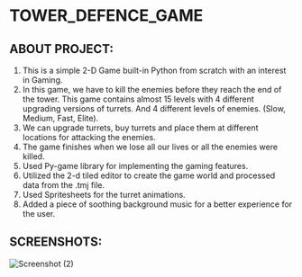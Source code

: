 # TOWER_DEFENCE_GAME
ABOUT PROJECT:
----------------
1) This is a simple 2-D Game built-in Python from scratch with an interest in Gaming.
2) In this game, we have to kill the enemies before they reach the end of the tower. This game contains almost 15 levels with 4 different upgrading versions of turrets. And 4 different levels of enemies. (Slow, Medium, Fast, Elite).
3) We can upgrade turrets, buy turrets and place them at different locations for attacking the enemies.
4) The game finishes when we lose all our lives or all the enemies were killed.
5) Used Py-game library for implementing the gaming features.
6) Utilized the 2-d tiled editor to create the game world and processed data from the .tmj file.
7) Used Spritesheets for the turret animations.
8) Added a piece of soothing background music for a better experience for the user.


SCREENSHOTS:
-------------

![Screenshot (2)](https://github.com/sakethkumar20/TOWER_DEFENCE_GAME/assets/88393802/400e4b44-5fd1-4280-9e78-44589256d56a)
